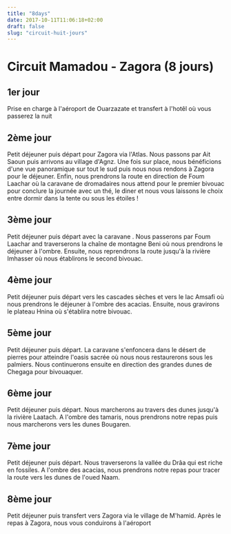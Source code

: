 ```yaml
---
title: "8days"
date: 2017-10-11T11:06:18+02:00
draft: false
slug: "circuit-huit-jours"
---
```


# Circuit Mamadou - Zagora (8 jours)

## 1er jour
Prise en charge à l'aéroport de Ouarzazate et transfert à l'hotêl où vous passerez la nuit

## 2ème jour
Petit déjeuner puis départ pour Zagora via l'Atlas. Nous passons par Ait Saoun puis arrivons au village d'Agnz. Une fois sur place, nous bénéficions d'une vue panoramique sur tout le sud puis nous nous rendons à Zagora pour le déjeuner. Enfin, nous prendrons la route en direction de Foum Laachar où la caravane de dromadaires nous attend pour le premier bivouac pour conclure la journée avec un thé, le diner et nous vous laissons le choix entre dormir dans la tente ou sous les étoiles !

## 3ème jour
Petit déjeuner puis départ avec la caravane . Nous passerons par Foum Laachar and traverserons la chaîne de montagne Beni où nous prendrons le déjeuner à l'ombre. Ensuite, nous reprendrons la route jusqu'à la rivière Imhasser où nous établirons le second bivouac.

## 4ème jour
Petit déjeuner puis départ vers les cascades sèches et vers le lac Amsafi où nous prendrons le déjeuner à l'ombre des acacias. Ensuite, nous gravirons le plateau Hnina où s'établira notre bivouac.

## 5ème jour
Petit déjeuner puis départ. La caravane s'enfoncera dans le désert de pierres pour atteindre l'oasis sacrée où nous nous restaurerons sous les palmiers. Nous continuerons ensuite en direction des grandes dunes de Chegaga pour bivouaquer.

## 6ème jour
Petit déjeuner puis départ. Nous marcherons au travers des dunes jusqu'à la rivière Laatach. A l'ombre des tamaris, nous prendrons notre repas puis nous marcherons vers les dunes Bougaren.

## 7ème jour
Petit déjeuner puis départ. Nous traverserons la vallée du Drâa qui est riche en fossiles. A l'ombre des acacias, nous prendrons notre repas pour tracer la route vers les dunes de l'oued Naam.

## 8ème jour
Petit déjeuner puis transfert vers Zagora via le village de M'hamid. Après le repas à Zagora, nous vous conduirons à l'aéroport
